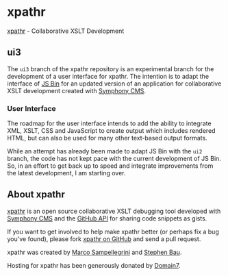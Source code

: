 xpathr
======

[xpathr](http://xpathr.com/) - Collaborative XSLT Development


## ui3

The `ui3` branch of the xpathr repository is an experimental branch for the development of a
user interface for xpathr. The intention is to adapt the interface of [JS Bin](http://jsbin.com/) for an updated version
of an application for collaborative XSLT development created with [Symphony CMS](http://getsymphony.com/).


### User Interface

The roadmap for the user interface intends to add the ability to integrate XML, XSLT, CSS and JavaScript
to create output which includes rendered HTML, but can also be used for many other text-based output formats.

While an attempt has already been made to adapt JS Bin with the `ui2` branch, the code has not kept pace
with the current development of JS Bin. So, in an effort to get back up to speed and integrate improvements
from the latest development, I am starting over.


## About xpathr

[xpathr](http://xpathr.com/) is an open source collaborative XSLT debugging tool developed with [Symphony CMS](http://getsymphony.com/) and the [GitHub API](http://developer.github.com/v3/gists/) for sharing code snippets as gists.

If you want to get involved to help make xpathr better (or perhaps fix a bug you've found), please fork [xpathr on GitHub](http://github.com/alpacaaa/xpathr) and send a pull request.

xpathr was created by [Marco Sampellegrini](http://getsymphony.com/get-involved/member/alpacaaa/) and [Stephen Bau](http://getsymphony.com/get-involved/member/bauhouse/).

Hosting for xpathr has been generously donated by [Domain7](http://domain7.com/).